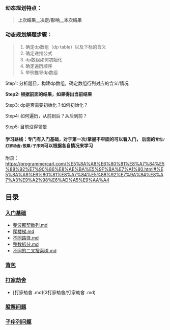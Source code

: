 ### 动态规划特点：

> __上次结果__决定/影响__本次结果__

### 动态规划解题步骤：

> 1. 确定dp数组（dp table）以及下标的含义
> 2. 确定递推公式
> 3. dp数组如何初始化
> 4. 确定遍历顺序
> 5. 举例推导dp数组

Step1: 分析题目，构建dp数组，确定数组行列对应的含义/情况

**Step2: 根据前面的结果，如果得出当前结果**

Step3: dp是否需要初始化？如何初始化？

Step4: 如何遍历，从前到后？从后到前？

Step5:  目前没得领悟

#### 学习路线：专门有入门基础，对于第一次/掌握不牢固的可以看入门，  后面的`背包/打家劫舍/股票/子序列`可以根据各自情况来学习

附录：https://programmercarl.com/%E5%8A%A8%E6%80%81%E8%A7%84%E5%88%92%E7%90%86%E8%AE%BA%E5%9F%BA%E7%A1%80.html#%E5%8A%A8%E6%80%81%E8%A7%84%E5%88%92%E7%9A%84%E8%A7%A3%E9%A2%98%E6%AD%A5%E9%AA%A4



## 目录

###   [入门基础](1入门基础) 

-  [斐波那契数列.md](1入门基础/1斐波那契数列.md) 
-  [爬楼梯.md](1入门基础/2爬楼梯.md) 
-  [不同路径.md](1入门基础/3不同路径.md) 
-  [整数拆分.md](1入门基础/4整数拆分.md) 
-  [不同的二叉搜索树.md](1入门基础/5不同的二叉搜索树.md) 

###  [背包](2背包) 

###  [打家劫舍](3打家劫舍) 

-  [打家劫舍 .md](3打家劫舍/打家劫舍 .md) 

###  [股票问题](4股票问题) 

###  [子序列问题](5子序列问题) 

